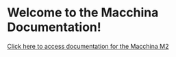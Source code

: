 # Welcome to the Macchina Documentation!

[Click here to access documentation for the Macchina M2](/m2/README.md)